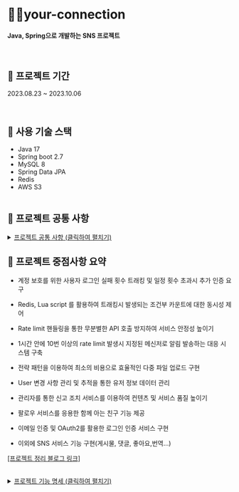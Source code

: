 # 🙋‍♂your-connection
#### Java, Spring으로 개발하는 SNS 프로젝트 
</br>


## 🎯 프로젝트 기간
 2023.08.23 ~ 2023.10.06
 
 </br>
 
## 🔧 사용 기술 스택
- Java 17
- Spring boot 2.7
- MySQL 8
- Spring Data JPA
- Redis
- AWS S3
<br></br>

## 📌 프로젝트 공통 사항

<details>
   <summary> <ins> 프로젝트 공통 사항 (클릭하여 펼치기)</ins></summary><br>
 
### docs (template)
- [[Commit template]](https://github.com/NinjaYoung98/your-connection/blob/main/docs/git_convention.txt)
- [[DB_convention]](https://github.com/NinjaYoung98/your-connection/blob/main/docs/db_convention)
- [[PR_template]](https://github.com/NinjaYoung98/your-connection/blob/main/.github/pull_request_template.md)
### Code Style
- [Google code Style 적용](https://google.github.io/styleguide/javaguide.html)
<br></br>
## 📑 깃 브랜치 전략
<img width="505" alt="스크린샷 2023-08-30 054216" src="https://github.com/NinjaYoung98/your-connection/assets/124491136/10a04678-aeff-454e-a322-6be2d2486556"> <br>
- 현재 프로젝트 규모를 고려하여 상대적으로 가벼운 GitHub-flow 정책을 도입하였습니다.<br>
- 요구사항에 대한 깃 이슈 번호를 할당받고 그에 맞는 feature 브랜치를 생성합니다.<br>
- GitHub에서 제공하는 칸반보드와 UI 도구인 Git Kraken으로 깃 이슈번호와 브랜치를 관리해 주었습니다.<br>
 - [[Github-flow Reference1]](https://build5nines.com/introduction-to-git-version-control-workflow/)
- [[Github-flow Reference2]](https://blog.hwahae.co.kr/all/tech/9507)<br>

   <strong>[Git Kraken]</strong><br>
  <img width="685" alt="스크린샷 2023-08-30 045044" src="https://github.com/NinjaYoung98/your-connection/assets/124491136/8a20c18d-0ce6-4253-8426-91429842b77b"> <br>
   <strong>[project board]</strong><br>
  <br>
  <img width="865" alt="스크린샷 2023-08-30 045225" src="https://github.com/NinjaYoung98/your-connection/assets/124491136/10d6e02f-e3bd-481f-b5a2-1d84b6564869">
</details>

## 🚀 프로젝트 중점사항 요약

- 계정 보호를 위한 사용자 로그인 실패 횟수 트래킹 및 일정 횟수 초과시 추가 인증 요구
- Redis, Lua script 를 활용하여 트래킹시 발생되는 조건부 카운트에 대한 동시성 제어
- Rate limit 핸들링을 통한 무분별한 API 호출 방지하여 서비스 안정성 높이기
- 1시간 안에 10번 이상의 rate limit 발생시 지정된 메신저로 알림 발송하는 대응 시스템 구축
  
- 전략 패턴을 이용하여 최소의 비용으로 효율적인 다중 파일 업로드 구현
- User 변경 사항 관리 및 추적을 통한 유저 정보 데이터 관리 
- 관리자를 통한 신고 조치 서비스를 이용하여 컨텐츠 및 서비스 품질 높이기 
- 팔로우 서비스를 응용한 함께 아는 친구 기능 제공
- 이메일 인증 및 OAuth2를 활용한 로그인 인증 서비스 구현 
- 이외에 SNS 서비스 기능 구현(게시물, 댓글, 좋아요,번역...)  
  
<a href= "https://velog.io/@whcksdud8" target= "blank"> [프로젝트 정리 블로그 링크]</a>

</br>
<details>
   <summary> <ins> 프로젝트 기능 명세  (클릭하여 펼치기)</ins></summary><br>
 
## ✅ User

### User 공통 사항
- User 활동 로그에 대한 4개의 Activity 값 `NORMAL(일반 유저)`,`FLAGGED(신고받은 유저)`,`LOCKED(일시정지)`,</br>
  `BAN(이용 제한 유저)`이 존재합니다. 
  - `FLAGGED(신고받은 유저)`는 다른 유저들에게 신고를 받은 누적 횟수가 허용치를 초과하게 된다면 도달하는 상태이며,</br>
     Admin계정에 의해 관리될 수 있습니다.
  - `LOCKED(일시정지)`는  계정을 보호하기 위한 레벨로서 추가적인 인증을 해야합니다.
  - `LOCKED(일시정지)`상태에서 인증이 성공적으로 완료되었다면 그 이전의 Activity 값으로 원복되며</br>
    서비스를 다시 이용할 수 있습니다.
  - `BAN(이용 제한 유저)`상태가 되면, 특별한 조치가 없는 이상 유저는 서비스를 이용할 수 없습니다.
- User의 role 은 `USER`, `ADMIN` 으로 구분됩니다.
- JWT 토큰을 통해 유저를 식별합니다.
---

- **회원가입**
  - `username`, `password`, 이메일, 닉네임을 입력받습니다. 
  - `username`과 이메일은 중복될 수 없으며 하나의 이메일당 하나의 계정을 생성할 수 있습니다.
  - 회원가입시 유저의 이메일을 통해 보안 코드가 발송되며 5분 이내에 이를 입력해야 합니다.</br>
    (보안 코드는 `Redis`의 TTL 활용하여 관리)
- **로그인**
  - 서비스 자체 로그인 또는 소셜 로그인(카카오, 네이버)을 할 수 있습니다.
  - 로그인 5회 이상 실패 시 사용자는 추가적인 인증을 해야 하며 계정은 `Locked` 상태에 진입하게 됩니다.
  - 실패 횟수에 대한 카운트 누적 및 원자성을 보장받기 위해 redis + lua script 를 활용하였습니다.
- **유저 프로필 이미지 등록**
  - 프로필 이미지를 업로드/삭제 할 수 있습니다.(프로필의 이미지는 AWS S3의 버킷에 저장됩니다.)
  - 이미지의 사이즈가 일정치를 초과했을때 `Marvin` 라이브러리를 통해 이미지는 리사이징 됩니다.
- **회원 정보 변경**
  - 로그인 이후에 해당 서비스를 이용할 수 있습니다.
  - `username`, 패스워드등을 변경할 수 있습니다.


</br>

## ✅ Admin

### Admin 공통 사항
- `UserRole.ADMIN`의 권한을 가진 계정이 어드민 서비스를 이용할 수 있습니다.
---
- **유저 조회**
  - `UserActivity`를 기준으로 유저를 검색하고 조회할 수 있습니다.
- **유해 컨텐츠 탐색**
  -  유저들에게 신고를 받은 컨텐츠를 탐색하고 조회할 수 있습니다.
- **신고 내역 조회**
  - 유저 및 컨텐츠에 대한 신고 내역(신고자,신고 대상, 신고 일자, 신고 내용)을 확인할 수 있습니다.
 - **신고 조치 서비스**
   - 신고 내역을 기반으로 그에 따른 조치를 취할 수 있습니다.
   - 이상 없다고 판단 될 경우 `NORMAL` 상태로 변경
   - 문제가 된다고 판단 될 경우 `BAN`을 할 수 있으며 `BAN`상태에 진입 시 서비스 이용이 불가능합니다.
</br>

## ✅ Content

### Content 공통 사항
- post(게시물) 파일 업로드는 AWS S3의 버킷에 저장되며 여러 파일을 동시에 업로드할 수 있습니다.
- 파일마다 지원하는 확장자 및 필요한 작업(리사이징, 용량 제한)등이 다르기에 전략 패턴을 구사했습니다.
- 다량의 조회 또는 페이지네이션 환경에서 발생하는 N+1문제를 적절한 방식(fetch join, Bactch size...)으로 해결했습니다.
- 신고 누적에 따른 컨텐츠 상태 변화
   - GENERAL("일반 컨텐츠"), 일반 컨텐츠입니다.
   - FLAGGED("선정성이 있는 컨텐츠"), 신고 허용치를 넘어선 컨텐츠이며 Admin의 관리를 필요로합니다.
   - RESTRICTED("제한된 컨텐츠"), 제한된 컨텐츠이며 Admin에 의해서만 상태 변화가 이루어집니다.
  
---
 

- **게시물 기능**
  - 게시물에 대한 CRUD 작업을 수행할 수 있습니다.
- **게시물 키워드 조회**
  - 키워드로 게시물을 검색할 수 있습니다. 
- **파일 업로드 기능**
  - 이미지등 여러 파일을 동시에 업로드할 수 있습니다. 
- **좋아요 기능**
  - 게시물에 대해서 "좋아요/취소" 기능을 이용할 수 있습니다.
- **댓글 기능**
  - 댓글에 대한 CUUD 작업을 수행할 수 있습니다.  

- **Follow(팔로우 기능)**
  - 유저는 자기 자신을 제외한 유저에 대해서 "팔로우/언팔로우" 할 수 있습니다.
  - 팔로우 및 팔로워 리스트를 조회할 수 있습니다.
  - "함께 아는 친구(나의 팔로잉 리스트들의 팔로잉 목록)" 기능을 제공하며,</br>
     이를 통해서 특정 유저 검색시 해당 유저를 팔로우하고 있는 나의 팔로잉의 수와 목록을 조회할 수 있습니다.
  
</br>

## ✅ Report

### Report 공통 사항 
 - 자기 자신을 신고하거나 중복된 신고에 대해서는 신고 접수가 이루어지지 않습니다.
 - 신고한 유저가 이미 BAN 되었다면 신고 접수가 이루어지지 않습니다.

---
- **신고 서비스**
  - 유저 및 게시물에 대해서 신고를 접수할 수 있습니다.
  - 신고 횟수가 지정된 횟수를 넘어선다면 해당 유저 또는 게시물에 대한 Activity 값이 `FLAGGED` 상태로 변경됩니다.
</br>

## ✅ 운영적 요소  

### Protection
- 인터셉터단에서 IP( IPv4)로 요청의 근원지를 식별합니다.
- Bucket4j 라이브러리를 통해 api 호출에 대한 버켓과 토큰을 지정했습니다.
- Concurrenthashmap을 통해 호출에 대한 횟수를 누적시키며 모든 토큰을 소모할 시 1회 rate limit으로 간주합니다.


### Notification

- Http status 500 발생 시 지정된 메신저(현재 텔레그램)로 에러에 대한 메시지가 발송됩니다.
- 1시간 안에 rate limit 10 회 이상 발생 시 텔레그램으로 발생시킨 근원지에 대한 메시지가 발송됩니다.

</details>




     
    
